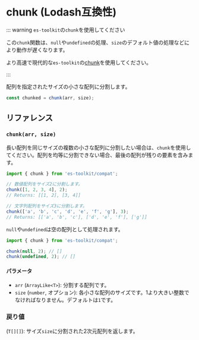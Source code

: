 # chunk (Lodash互換性)

::: warning `es-toolkit`の`chunk`を使用してください

この`chunk`関数は、`null`や`undefined`の処理、`size`のデフォルト値の処理などにより動作が遅くなります。

より高速で現代的な`es-toolkit`の[chunk](../../array/chunk.md)を使用してください。

:::

配列を指定されたサイズの小さな配列に分割します。

```typescript
const chunked = chunk(arr, size);
```

## リファレンス

### `chunk(arr, size)`

長い配列を同じサイズの複数の小さな配列に分割したい場合は、`chunk`を使用してください。配列を均等に分割できない場合、最後の配列が残りの要素を含みます。

```typescript
import { chunk } from 'es-toolkit/compat';

// 数値配列をサイズ2に分割します。
chunk([1, 2, 3, 4], 2);
// Returns: [[1, 2], [3, 4]]

// 文字列配列をサイズ3に分割します。
chunk(['a', 'b', 'c', 'd', 'e', 'f', 'g'], 3);
// Returns: [['a', 'b', 'c'], ['d', 'e', 'f'], ['g']]
```

`null`や`undefined`は空の配列として処理されます。

```typescript
import { chunk } from 'es-toolkit/compat';

chunk(null, 2); // []
chunk(undefined, 2); // []
```

#### パラメータ

- `arr` (`ArrayLike<T>`): 分割する配列です。
- `size` (`number`, オプション): 各小さな配列のサイズです。1より大きい整数でなければなりません。デフォルトは`1`です。

### 戻り値

(`T[][]`): サイズ`size`に分割された2次元配列を返します。
